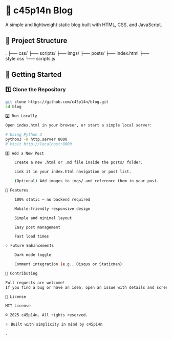 # 📝 c45p14n Blog

A simple and lightweight static blog built with HTML, CSS, and JavaScript.

## 📂 Project Structure

.
├── css/
├── scripts/
├── imgs/
├── posts/
├── index.html
├── style.css
└── scripts.js

## 🚀 Getting Started

### 1️⃣ Clone the Repository
```bash
git clone https://github.com/c45p14n/blog.git
cd blog

2️⃣ Run Locally

Open index.html in your browser, or start a simple local server:

# Using Python 3
python3 -m http.server 8000
# Visit http://localhost:8000

3️⃣ Add a New Post

    Create a new .html or .md file inside the posts/ folder.

    Link it in your index.html navigation or post list.

    (Optional) Add images to imgs/ and reference them in your post.

🎨 Features

    100% static — no backend required

    Mobile-friendly responsive design

    Simple and minimal layout

    Easy post management

    Fast load times

💡 Future Enhancements

    Dark mode toggle

    Comment integration (e.g., Disqus or Staticman)

🤝 Contributing

Pull requests are welcome!
If you find a bug or have an idea, open an issue with details and screenshots if possible.

📄 License

MIT License

© 2025 c45p14n. All rights reserved.

✨ Built with simplicity in mind by c45p14n

.
